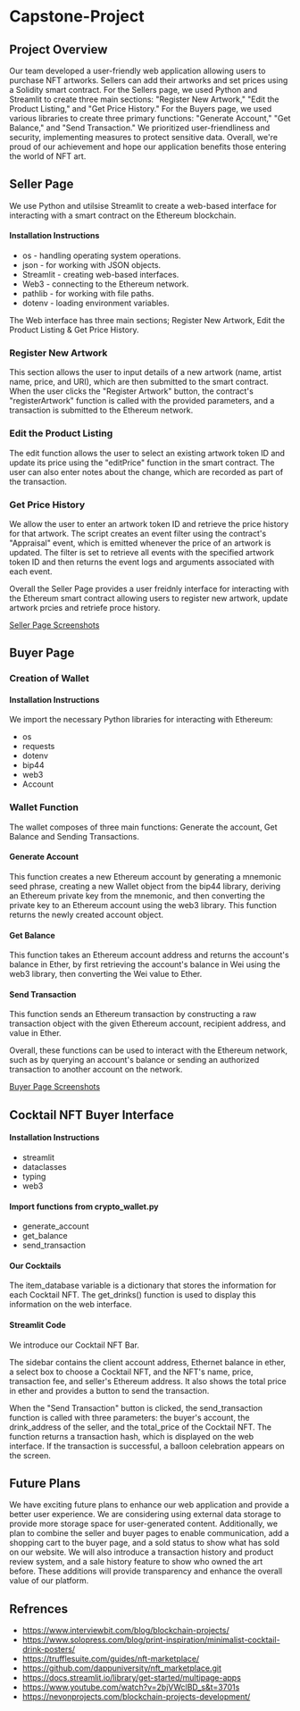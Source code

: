 # Capstone-Project

## Project Overview 

Our team developed a user-friendly web application allowing users to purchase NFT artworks. Sellers can add their artworks and set prices using a Solidity smart contract. For the Sellers page, we used Python and Streamlit to create three main sections: "Register New Artwork," "Edit the Product Listing," and "Get Price History." For the Buyers page, we used various libraries to create three primary functions: "Generate Account," "Get Balance," and "Send Transaction." We prioritized user-friendliness and security, implementing measures to protect sensitive data. Overall, we're proud of our achievement and hope our application benefits those entering the world of NFT art. 

## Seller Page 

We use Python and utilsise Streamlit to create a web-based interface for interacting with a smart contract on the Ethereum blockchain.

#### Installation Instructions

* os - handling operating system operations.
* json - for working with JSON objects.
* Streamlit - creating web-based interfaces.
* Web3 - connecting to the Ethereum network.
* pathlib - for working with file paths.
* dotenv - loading environment variables.

The Web interface has three main sections; Register New Artwork, Edit the Product Listing & Get Price History. 

### Register New Artwork

This section allows the user to input details of a new artwork (name, artist name, price, and URI), which are then submitted to the smart contract. When the user clicks the "Register Artwork" button, the contract's "registerArtwork" function is called with the provided parameters, and a transaction is submitted to the Ethereum network.

### Edit the Product Listing

The edit function allows the user to select an existing artwork token ID and update its price using the "editPrice" function in the smart contract. The user can also enter notes about the change, which are recorded as part of the transaction.

### Get Price History

We allow the user to enter an artwork token ID and retrieve the price history for that artwork. The script creates an event filter using the contract's "Appraisal" event, which is emitted whenever the price of an artwork is updated. The filter is set to retrieve all events with the specified artwork token ID and then returns the event logs and arguments associated with each event.

Overall the Seller Page provides a user freidnly interface for interacting with the Ethereum smart contract allowing users to register new artwork, update artwork prcies and retriefe proce history.

[Seller Page Screenshots](/Screenshots/Seller)

## Buyer Page 

### Creation of Wallet 

#### Installation Instructions

We import the necessary Python libraries for interacting with Ethereum:

* os 
* requests 
* dotenv 
* bip44 
* web3 
* Account

### Wallet Function 

The wallet composes of three main functions: Generate the account, Get Balance and Sending Transactions.

#### Generate Account 

This function creates a new Ethereum account by generating a mnemonic seed phrase, creating a new Wallet object from the bip44 library, deriving an Ethereum private key from the mnemonic, and then converting the private key to an Ethereum account using the web3 library. This function returns the newly created account object.

#### Get Balance 

This function takes an Ethereum account address and returns the account's balance in Ether, by first retrieving the account's balance in Wei using the web3 library, then converting the Wei value to Ether. 

#### Send Transaction 

This function sends an Ethereum transaction by constructing a raw transaction object with the given Ethereum account, recipient address, and value in Ether.

Overall, these functions can be used to interact with the Ethereum network, such as by querying an account's balance or sending an authorized transaction to another account on the network.

[Buyer Page Screenshots](/Screenshots/Buyer)

## Cocktail NFT Buyer Interface 

#### Installation Instructions

* streamlit 
* dataclasses
* typing
* web3

#### Import functions from crypto_wallet.py

* generate_account
* get_balance
* send_transaction

#### Our Cocktails 

The item_database variable is a dictionary that stores the information for each Cocktail NFT. The get_drinks() function is used to display this information on the web interface.

#### Streamlit Code 

We introduce our Cocktail NFT Bar. 

The sidebar contains the client account address, Ethernet balance in ether, a select box to choose a Cocktail NFT, and the NFT's name, price, transaction fee, and seller's Ethereum address. It also shows the total price in ether and provides a button to send the transaction.

When the "Send Transaction" button is clicked, the send_transaction function is called with three parameters: the buyer's account, the drink_address of the seller, and the total_price of the Cocktail NFT. The function returns a transaction hash, which is displayed on the web interface. If the transaction is successful, a balloon celebration appears on the screen.


## Future Plans 
We have exciting future plans to enhance our web application and provide a better user experience. We are considering using external data storage to provide more storage space for user-generated content. Additionally, we plan to combine the seller and buyer pages to enable communication, add a shopping cart to the buyer page, and a sold status to show what has sold on our website. We will also introduce a transaction history and product review system, and a sale history feature to show who owned the art before. These additions will provide transparency and enhance the overall value of our platform.

## Refrences 

* https://www.interviewbit.com/blog/blockchain-projects/
* https://www.solopress.com/blog/print-inspiration/minimalist-cocktail-drink-posters/
* https://trufflesuite.com/guides/nft-marketplace/
* https://github.com/dappuniversity/nft_marketplace.git
* https://docs.streamlit.io/library/get-started/multipage-apps
* https://www.youtube.com/watch?v=2bjVWclBD_s&t=3701s
* https://nevonprojects.com/blockchain-projects-development/



